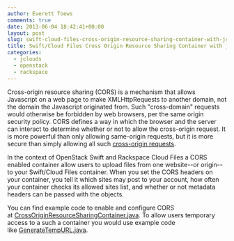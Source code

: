 ```yaml
---
author: Everett Toews
comments: true
date: 2013-06-04 18:42:41+00:00
layout: post
slug: swift-cloud-files-cross-origin-resource-sharing-container-with-jclouds
title: Swift/Cloud Files Cross Origin Resource Sharing Container with jclouds
categories:
  - jclouds
  - openstack
  - rackspace
---
```


Cross-origin resource sharing (CORS) is a mechanism that allows Javascript on a web page to make XMLHttpRequests to another domain, not the domain the Javascript originated from. Such "cross-domain" requests would otherwise be forbidden by web browsers, per the same origin security policy. CORS defines a way in which the browser and the server can interact to determine whether or not to allow the cross-origin request. It is more powerful than only allowing same-origin requests, but it is more secure than simply allowing all such [cross-origin requests](http://en.wikipedia.org/wiki/Cross-origin_resource_sharing).

<!--more-->

In the context of OpenStack Swift and Rackspace Cloud Files a CORS enabled container allow users to upload files from one website--or origin--to your Swift/Cloud Files container. When you set the CORS headers on your container, you tell it which sites may post to your account, how often your container checks its allowed sites list, and whether or not metadata headers can be passed with the objects.

You can find example code to enable and configure CORS at [CrossOriginResourceSharingContainer.java](https://github.com/jclouds/jclouds-examples/blob/master/rackspace/src/main/java/org/jclouds/examples/rackspace/cloudfiles/CrossOriginResourceSharingContainer.java). To allow users temporary access to a such a container you would use example code like [GenerateTempURL.java](https://github.com/jclouds/jclouds-examples/blob/master/rackspace/src/main/java/org/jclouds/examples/rackspace/cloudfiles/GenerateTempURL.java).
